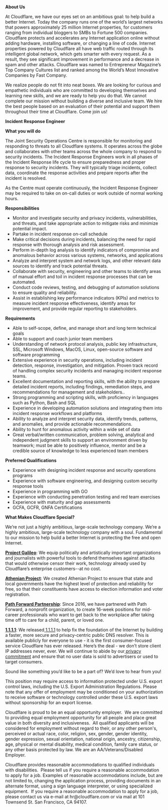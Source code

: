 <div class="content-intro">
	<div><strong>About Us</strong></div>
	<div>
		<p><span style="font-weight: 400;">At Cloudflare, we have our eyes set on an ambitious goal: to help build a better Internet. Today the company runs one of the world’s largest networks that powers approximately 25 million Internet properties, for customers ranging from individual bloggers to SMBs to Fortune 500 companies. Cloudflare protects and accelerates any Internet application online without adding hardware, installing software, or changing a line of code. Internet properties powered by Cloudflare all have web traffic routed through its intelligent global network, which gets smarter with every request. As a result, they see significant improvement in performance and a decrease in spam and other attacks. Cloudflare was named to Entrepreneur Magazine’s Top Company Cultures list and ranked among the World’s Most Innovative Companies by Fast Company.</span><span style="font-weight: 400;">&nbsp;</span></p>
		<p><span style="font-weight: 400;">We realize people do not fit into neat boxes. We are looking for curious and empathetic individuals who are committed to developing themselves and learning new skills, and we are ready to help you do that. We cannot complete our mission without building a diverse and inclusive team. We hire the best people based on an evaluation of their potential and support them throughout their time at Cloudflare. Come join us!&nbsp;</span></p>
	</div>
</div>
<p><strong>Incident Response Engineer</strong></p>
<p><strong>What you will do</strong></p>
<p>The Joint Security Operations Centre is responsible for monitoring and responding to threats to all Cloudflare systems. It operates across the globe and collaborates with other teams across the whole company to respond to security incidents. The Incident Response Engineers work in all phases of the Incident Response life cycle to ensure preparedness and proper response to security incidents. They will typically triage incidents, collect data, coordinate the response activities and prepare reports after the incident is resolved.</p>
<p>As the Centre must operate continuously, the Incident Response Engineer may be required to take on on-call duties or work outside of normal working hours.&nbsp;</p>
<p><strong>Responsibilities&nbsp;</strong></p>
<ul>
	<li>Monitor and investigate security and privacy incidents, vulnerabilities, and threats, and take appropriate action to mitigate risks and minimize potential impact.</li>
	<li>Partake in incident response on-call schedule</li>
	<li>Make critical decisions during incidents, balancing the need for rapid response with thorough analysis and risk assessment.</li>
	<li>Perform in-depth log analysis to identify indicators of compromise and anomalous behavior across various systems, networks, and applications</li>
	<li>Analyze and interpret system and network logs, and other relevant data sources to identify and track potential threats.</li>
	<li>Collaborate with security, engineering and other teams to identify areas of manual effort and toil in incident response processes that can be automated.</li>
	<li>Conduct code reviews, testing, and debugging of automation solutions to ensure quality and reliability.</li>
	<li>Assist in establishing key performance indicators (KPIs) and metrics to measure incident response effectiveness, identify areas for improvement, and provide regular reporting to stakeholders.</li>
</ul>
<p><strong>Requirements</strong></p>
<ul>
	<li>Able to self-scope, define, and manage short and long term technical goals</li>
	<li>Able to support and coach junior team members</li>
	<li>Understanding of network protocol analysis, public key infrastructure, SSL, Microsoft Windows, MacOS, Linux, open-source software and software programming</li>
	<li>Extensive experience in security operations, including incident detection, response, investigation, and mitigation. Proven track record of handling complex security incidents and managing incident response teams.</li>
	<li>Excellent documentation and reporting skills, with the ability to prepare detailed incident reports, including findings, remediation steps, and recommendations for management and stakeholders..</li>
	<li>Strong programming and scripting skills, with proficiency in languages such as Python, Bash and SQL</li>
	<li>Experience in developing automation solutions and integrating them into incident response workflows and platforms</li>
	<li>Ability to analyze and interpret security data, identify trends, patterns, and anomalies, and provide actionable recommendations.</li>
	<li>Ability to hunt for anomalous activity within a wide set of data</li>
	<li>Great verbal/written communication, problem solving, analytical and independent judgment skills to support an environment driven by teamwork; must be able to positively influence, mentor and be a credible source of knowledge to less experienced team members</li>
</ul>
<p><strong>Preferred Qualifications</strong></p>
<ul>
	<li>Experience with designing incident response and security operations programs</li>
	<li>Experience with software engineering, and designing custom security response tools</li>
	<li>Experience in programming with GO</li>
	<li>Experience with conducting penetration testing and red team exercises</li>
	<li>Experience with maturity and gap assessments</li>
	<li>GCFA, GCFR, GNFA Certifications</li>
</ul>
<div class="content-conclusion">
	<p><strong>What Makes Cloudflare Special?</strong></p>
	<p><span style="font-weight: 400;">We’re not just a highly ambitious, large-scale technology company. We’re a highly ambitious, large-scale technology company with a soul. Fundamental to our mission to help build a better Internet is protecting the free and open Internet.</span></p>
	<p><a href="https://blog.cloudflare.com/protecting-free-expression-online/"><strong>Project Galileo</strong></a><span style="font-weight: 400;">: We equip politically and artistically important organizations and journalists with powerful tools to defend themselves against attacks that would otherwise censor their work, technology already used by Cloudflare’s enterprise customers--at no cost.</span></p>
	<p><strong><a href="https://www.cloudflare.com/athenian/">Athenian Project</a></strong><span style="font-weight: 400;">: We created Athenian Project to ensure that state and local governments have the highest level of protection and reliability for free, so that their constituents have access to election information and voter registration.</span></p>
	<p><a href="https://blog.cloudflare.com/tag/path-forward/"><strong>Path Forward Partnership</strong></a><span style="font-weight: 400;">: Since 2016, we have partnered with Path Forward, a nonprofit organization, to create 16-week positions for mid-career professionals who want to get back to the workplace after taking time off to care for a child, parent, or loved one.</span></p>
	<p><a href="https://1.1.1.1/"><strong>1.1.1.1</strong></a><span style="font-weight: 400;">: We released</span><a href="https://1.1.1.1/"> <span style="font-weight: 400;">1.1.1.1</span></a><span style="font-weight: 400;"> to help fix the foundation of the Internet by building a faster, more secure and privacy-centric public DNS resolver. This is available publicly for everyone to use - it is the first consumer-focused service Cloudflare has ever released. Here’s the deal - we don’t store client IP addresses never, ever. We will continue to abide by our</span><a href="https://developers.cloudflare.com/1.1.1.1/privacy/public-dns-resolver"> privacy commitment</a><span style="font-weight: 400;"> and ensure that no user data is sold to advertisers or used to target consumers.</span></p>
	<p><span style="font-weight: 400;">Sound like something you’d like to be a part of? We’d love to hear from you!</span></p>
	<p><span style="font-weight: 400;">This position may require access to information protected under U.S. export control laws, including the U.S. Export Administration Regulations. Please note that any offer of employment may be conditioned on your authorization to receive software or technology controlled under these U.S. export laws without sponsorship for an export license.</span></p>
	<p><span style="font-weight: 400;">Cloudflare is proud to be an equal opportunity employer. &nbsp;We are committed to providing equal employment opportunity for all people and place great value in both diversity and inclusiveness. &nbsp;All qualified applicants will be considered for employment without regard to their, or any other person's, perceived or actual</span> <span style="font-weight: 400;">race, color, religion, sex, gender, gender identity, gender expression, sexual orientation, national origin, ancestry, citizenship, age, physical or mental disability, medical condition, family care status, or any other basis protected by law. </span><span style="font-weight: 400;">We are an AA/Veterans/Disabled Employer.</span></p>
	<p><span style="font-weight: 400;">Cloudflare provides reasonable accommodations to qualified individuals with disabilities. &nbsp;Please tell us if you require a reasonable accommodation to apply for a job. Examples of reasonable accommodations include, but are not limited to, changing the application process, providing documents in an alternate format, using a sign language interpreter, or using specialized equipment. &nbsp;If you require a reasonable accommodation to apply for a job, please contact us via e-mail at </span><span style="font-weight: 400;">hr@cloudflare.com</span><span style="font-weight: 400;"> or via mail at 101 Townsend St. San Francisco, CA 94107.</span></p>
</div>